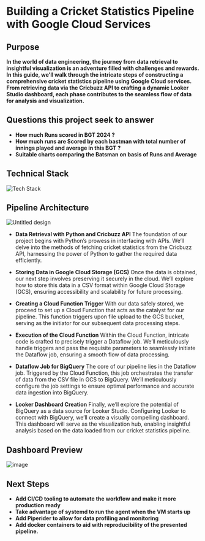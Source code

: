# **Building a Cricket Statistics Pipeline with Google Cloud Services**

## **Purpose**
**In the world of data engineering, the journey from data retrieval to insightful visualization is an adventure filled with challenges and rewards. In this guide, we’ll walk through the intricate steps of constructing a comprehensive cricket statistics pipeline using Google Cloud services. From retrieving data via the Cricbuzz API to crafting a dynamic Looker Studio dashboard, each phase contributes to the seamless flow of data for analysis and visualization.**

## **Questions this project seek to answer**
- **How much Runs scored in BGT 2024 ?**
- **How much runs are Scored by each bastman with total number of innings played and average in this BGT ?**
- **Suitable charts comparing the Batsman on basis of Runs and Average**

## **Technical Stack**
![Tech Stack](https://github.com/user-attachments/assets/00aad608-a801-414a-a3c6-4c2ba5d175e5)

## **Pipeline Architecture**
![Untitled design](https://github.com/user-attachments/assets/f2e53712-2b92-47ad-9cfe-b6de9f9e3256)

- **Data Retrieval with Python and Cricbuzz API**
The foundation of our project begins with Python’s prowess in interfacing with APIs. We’ll delve into the methods of fetching cricket statistics from the Cricbuzz API, harnessing the power of Python to gather the required data efficiently.

- **Storing Data in Google Cloud Storage (GCS)**
Once the data is obtained, our next step involves preserving it securely in the cloud. We’ll explore how to store this data in a CSV format within Google Cloud Storage (GCS), ensuring accessibility and scalability for future processing.

- **Creating a Cloud Function Trigger**
With our data safely stored, we proceed to set up a Cloud Function that acts as the catalyst for our pipeline. This function triggers upon file upload to the GCS bucket, serving as the initiator for our subsequent data processing steps.

- **Execution of the Cloud Function**
Within the Cloud Function, intricate code is crafted to precisely trigger a Dataflow job. We’ll meticulously handle triggers and pass the requisite parameters to seamlessly initiate the Dataflow job, ensuring a smooth flow of data processing.

- **Dataflow Job for BigQuery**
The core of our pipeline lies in the Dataflow job. Triggered by the Cloud Function, this job orchestrates the transfer of data from the CSV file in GCS to BigQuery. We’ll meticulously configure the job settings to ensure optimal performance and accurate data ingestion into BigQuery.

- **Looker Dashboard Creation**
Finally, we’ll explore the potential of BigQuery as a data source for Looker Studio. Configuring Looker to connect with BigQuery, we’ll create a visually compelling dashboard. This dashboard will serve as the visualization hub, enabling insightful analysis based on the data loaded from our cricket statistics pipeline.

## **Dashboard Preview**
![image](https://github.com/user-attachments/assets/5e9a7411-afea-402d-96de-8bc90c718ac0)

## **Next Steps**
- **Add CI/CD tooling to automate the workflow and make it more production ready**
- **Take advantage of systemd to run the agent when the VM starts up**
- **Add Piperider to allow for data profiling and monitoring**
- **Add docker containers to aid with reproducibility of the presented pipeline.**
